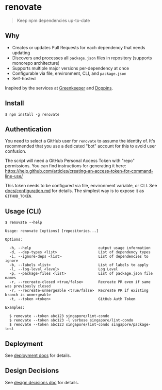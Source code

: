 # renovate

> Keep npm dependencies up-to-date

##  Why

- Creates or updates Pull Requests for each dependency that needs updating
- Discovers and processes all `package.json` files in repository (supports monorepo architecture)
- Supports multiple major versions per-dependency at once
- Configurable via file, environment, CLI, and `package.json`
- Self-hosted

Inspired by the services at [Greenkeeper](https://greenkeeper.io) and [Doppins](https://doppins.com).

## Install

```
$ npm install -g renovate
```

## Authentication

You need to select a GitHub user for `renovate` to assume the identity of. It's recommended that you use a dedicated "bot" account for this to avoid user confusion.

The script will need a GitHub Personal Access Token with "repo" permissions. You can find instructions for generating it here: https://help.github.com/articles/creating-an-access-token-for-command-line-use/

This token needs to be configured via file, environment variable, or CLI. See [docs/configuration.md](docs/configuration.md) for details.
The simplest way is to expose it as `GITHUB_TOKEN`.

## Usage (CLI)

```
$ renovate --help

Usage: renovate [options] [repositories...]

Options:

  -h, --help                               output usage information
  -d, --dep-types <list>                   List of dependency types
  -i, --ignore-deps <list>                 List of dependencies to ignore
  -b, --labels <list>                      List of labels to apply
  -l, --log-level <level>                  Log Level
  -p, --package-files <list>               List of package.json file names
  -r, --recreate-closed <true/false>       Recreate PR even if same was previously closed
  -r, --recreate-unmergeable <true/false>  Recreate PR if existing branch is unmergeable
  -t, --token <token>                      GitHub Auth Token

Examples:

  $ renovate --token abc123 singapore/lint-condo
  $ renovate --token abc123 -l verbose singapore/lint-condo
  $ renovate --token abc123 singapore/lint-condo singapore/package-test
```

## Deployment

See [deployment docs](docs/deploment.md) for details.

## Design Decisions

See [design decisions doc](docs/design-decisions.md) for details.
